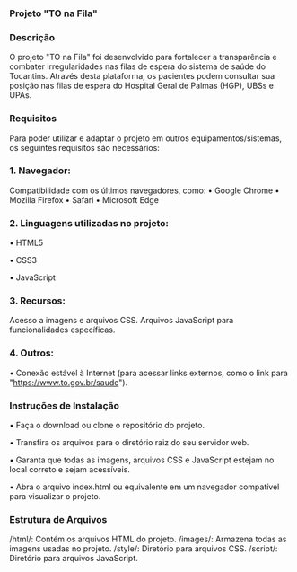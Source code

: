 ### Projeto "TO na Fila"

### Descrição
O projeto "TO na Fila" foi desenvolvido para fortalecer a transparência e combater irregularidades nas filas de espera do sistema de saúde do Tocantins. Através desta plataforma, os pacientes podem consultar sua posição nas filas de espera do Hospital Geral de Palmas (HGP), UBSs e UPAs.

### Requisitos
Para poder utilizar e adaptar o projeto em outros equipamentos/sistemas, os seguintes requisitos são necessários:

### 1. Navegador:
Compatibilidade com os últimos navegadores, como:
• Google Chrome
• Mozilla Firefox
• Safari
• Microsoft Edge

### 2. Linguagens utilizadas no projeto:

• HTML5

• CSS3

• JavaScript

### 3. Recursos:
Acesso a imagens e arquivos CSS.
Arquivos JavaScript para funcionalidades específicas.

### 4. Outros:
• Conexão estável à Internet (para acessar links externos, como o link para "https://www.to.gov.br/saude").

### Instruções de Instalação
• Faça o download ou clone o repositório do projeto.

• Transfira os arquivos para o diretório raiz do seu servidor web.

• Garanta que todas as imagens, arquivos CSS e JavaScript estejam no local correto e sejam acessíveis.

• Abra o arquivo index.html ou equivalente em um navegador compatível para visualizar o projeto.

### Estrutura de Arquivos
/html/: Contém os arquivos HTML do projeto.
/images/: Armazena todas as imagens usadas no projeto.
/style/: Diretório para arquivos CSS.
/script/: Diretório para arquivos JavaScript.
